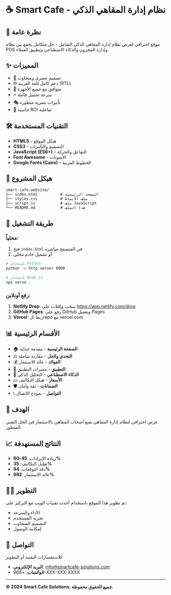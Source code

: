 # ☕ Smart Cafe - نظام إدارة المقاهي الذكي

## 🚀 نظرة عامة
موقع احترافي لعرض نظام إدارة المقاهي الذكي الشامل - حل متكامل يجمع بين نظام POS وإدارة المخزون والذكاء الاصطناعي وتطبيق العملاء.

## ✨ المميزات
- 🎨 تصميم عصري ومتجاوب
- 🌐 دعم كامل للغة العربية (RTL)
- 📱 متوافق مع جميع الأجهزة
- ⚡ سرعة تحميل فائقة
- 🎭 تأثيرات بصرية متطورة
- 🧮 حاسبة ROI تفاعلية

## 🛠️ التقنيات المستخدمة
- **HTML5** - هيكل الموقع
- **CSS3** - التصميم والتأثيرات
- **JavaScript (ES6+)** - التفاعل والحركة
- **Font Awesome** - الأيقونات
- **Google Fonts (Cairo)** - الخطوط العربية

## 📁 هيكل المشروع
```
smart-cafe-website/
├── index.html          # الصفحة الرئيسية
├── styles.css          # ملف الأنماط
├── script.js           # ملف JavaScript
└── README.md           # هذا الملف
```

## 🚀 طريقة التشغيل

### محلياً:
1. فتح `index.html` في المتصفح مباشرة
2. أو تشغيل خادم محلي:
```bash
# باستخدام Python
python -m http.server 8000

# باستخدام Node.js
npx serve .
```

### رفع أونلاين:
1. **Netlify Drop**: سحب وإفلات على https://app.netlify.com/drop
2. **GitHub Pages**: رفع على GitHub وتفعيل Pages
3. **Vercel**: ربط الrepo مع vercel.com

## 📊 الأقسام الرئيسية
- 🏠 **الصفحة الرئيسية** - مقدمة جذابة
- ⚖️ **التحدي والحل** - مقارنة شاملة
- 💰 **الفوائد** - عائد الاستثمار
- 📱 **التطبيق** - مميزات التطبيق
- 🤖 **الذكاء الاصطناعي** - التحليل الذكي
- 💵 **الأسعار** - هيكل التكاليف
- 🛡️ **الضمانات** - ثقة وأمان
- 📞 **التواصل** - نموذج الاتصال

## 🎯 الهدف
عرض احترافي لنظام إدارة المقاهي يقنع أصحاب المقاهي بالاستثمار في الحل التقني المتطور.

## 📈 النتائج المستهدفة
- زيادة الإيرادات: **45-60%**
- تقليل التكاليف: **35%**
- دقة التوقعات: **94%**
- عائد الاستثمار: **982%**

## 👨‍💻 التطوير
تم تطوير هذا الموقع باستخدام أحدث تقنيات الويب مع التركيز على:
- الأداء والسرعة
- تجربة المستخدم
- التصميم المتجاوب
- إمكانية الوصول

## 📧 التواصل
للاستفسارات التقنية أو التطوير:
- **البريد الإلكتروني**: info@smartcafe-solutions.com
- **الواتساب**: +964-XXX-XXX-XXXX

---
**© 2024 Smart Cafe Solutions. جميع الحقوق محفوظة.** 